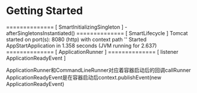 # Getting Started

 
  ============== [ SmartInitializingSingleton ]  -afterSingletonsInstantiated()
  ============== [ SmartLifecycle ]
  Tomcat started on port(s): 8080 (http) with context path ''
  Started AppStartApplication in 1.358 seconds (JVM running for 2.637)
  ============== [ ApplicationRunner ] 
  ============== [ listener ApplicationReadyEvent ]
  
  ApplicationRunner和CommandLineRunner对应着容器启动后的回调callRunner
  ApplicationReadyEvent是在容器启动后context.publishEvent(new ApplicationReadyEvent)
  

